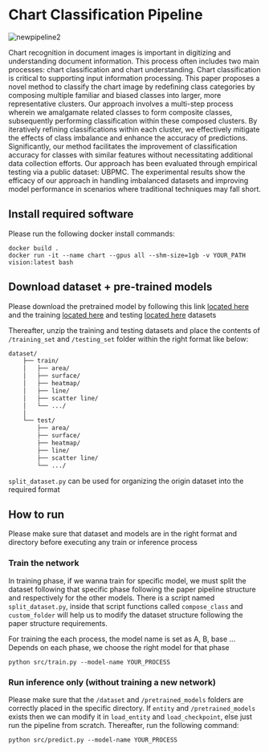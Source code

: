 # Chart Classification Pipeline

![newpipeline2](https://github.com/lakiet1609/Chart-Classification/assets/116550803/33218f46-ef8c-459a-b61e-4ff1b7de40b7)

Chart recognition in document images is important in digitizing and understanding document information. This process often includes two main processes: chart classification and chart understanding. Chart classification is critical to supporting input information processing. This paper proposes a novel method to classify the chart image by redefining class categories by composing multiple familiar and biased classes into larger, more representative clusters. Our approach involves a multi-step process wherein we amalgamate related classes to form composite classes, subsequently performing classification within these composed clusters. By iteratively refining classifications within each cluster, we effectively mitigate the effects of class imbalance and enhance the accuracy of predictions. Significantly, our method facilitates the improvement of classification accuracy for classes with similar features without necessitating additional data collection efforts. Our approach has been evaluated through empirical testing via a public dataset: UBPMC. The experimental results show the efficacy of our approach in handling imbalanced datasets and improving model performance in scenarios where traditional techniques may fall short.

## Install required software

Please run the following docker install commands:

```
docker build .
docker run -it --name chart --gpus all --shm-size=1gb -v YOUR_PATH vision:latest bash
```

## Download dataset + pre-trained models
Please download the pretrained model by following this link [located here](https://drive.google.com/drive/folders/1MN17L4FJ2DVZUcGJxl1b3CT5Xfdiyfyn?usp=sharing) and the training [located here](https://www.dropbox.com/s/85yfkigo5916xk1/ICPR2022_CHARTINFO_UB_PMC_TRAIN_v1.0.zip?dl=0) and testing [located here](https://www.dropbox.com/s/w0j0rxund06y04f/ICPR2022_CHARTINFO_UB_UNITEC_PMC_TEST_v2.1.zip?dl=0) datasets 

Thereafter, unzip the training and testing datasets and place the contents of ```/training_set``` and ```/testing_set``` folder within the right format like below:

```bash
dataset/
    ├── train/
    │   ├── area/
    │   ├── surface/
    │   ├── heatmap/
    │   ├── line/
    │   ├── scatter line/
    │   └── .../
    │
    └── test/
        ├── area/
        ├── surface/
        ├── heatmap/
        ├── line/
        ├── scatter line/
        └── .../
```

```split_dataset.py``` can be used for organizing the origin dataset into the required format

## How to run
Please make sure that dataset and models are in the right format and directory before executing any train or inference process

### Train the network
In training phase, if we wanna train for specific model, we must split the dataset following that specific phase following the paper pipeline structure and respectively for the other models. There is a script named ```split_dataset.py```, inside that script functions called  ```compose_class``` and  ```custom_folder``` will help us to modify the dataset structure following the paper structure requirements.

For training the each process, the model name is set as A, B, base ... Depends on each phase, we choose the right model for that phase
```
python src/train.py --model-name YOUR_PROCESS
```

### Run inference only (without training a new network)
Please make sure that the ```/dataset``` and ```/pretrained_models``` folders are correctly placed in the specific directory. If ```entity``` and ```/pretrained_models``` exists then we can modify it in ```load_entity``` and ```load_checkpoint```, else just run the pipeline from scratch. Thereafter, run the following command:

```
python src/predict.py --model-name YOUR_PROCESS 
```